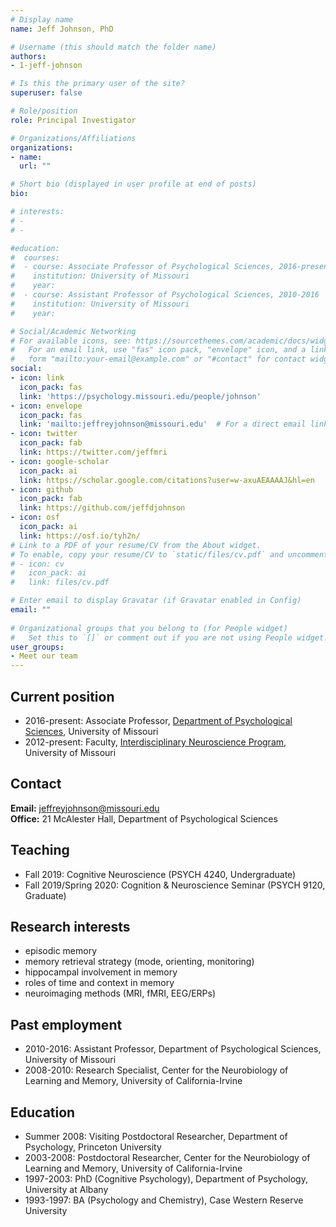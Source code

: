 ```yaml
---
# Display name
name: Jeff Johnson, PhD

# Username (this should match the folder name)
authors:
- 1-jeff-johnson

# Is this the primary user of the site?
superuser: false

# Role/position
role: Principal Investigator

# Organizations/Affiliations
organizations:
- name: 
  url: ""

# Short bio (displayed in user profile at end of posts)
bio: 

# interests:
# - 
# - 

#education:
#  courses:
#  - course: Associate Professor of Psychological Sciences, 2016-present
#    institution: University of Missouri
#    year: 
#  - course: Assistant Professor of Psychological Sciences, 2010-2016
#    institution: University of Missouri
#    year: 

# Social/Academic Networking
# For available icons, see: https://sourcethemes.com/academic/docs/widgets/#icons
#   For an email link, use "fas" icon pack, "envelope" icon, and a link in the
#   form "mailto:your-email@example.com" or "#contact" for contact widget.
social:
- icon: link
  icon_pack: fas
  link: 'https://psychology.missouri.edu/people/johnson'
- icon: envelope
  icon_pack: fas
  link: 'mailto:jeffreyjohnson@missouri.edu'  # For a direct email link, use "mailto:test@example.org".
- icon: twitter
  icon_pack: fab
  link: https://twitter.com/jeffmri
- icon: google-scholar
  icon_pack: ai
  link: https://scholar.google.com/citations?user=w-axuAEAAAAJ&hl=en
- icon: github
  icon_pack: fab
  link: https://github.com/jeffdjohnson
- icon: osf
  icon_pack: ai
  link: https://osf.io/tyh2n/
# Link to a PDF of your resume/CV from the About widget.
# To enable, copy your resume/CV to `static/files/cv.pdf` and uncomment the lines below.  
# - icon: cv
#   icon_pack: ai
#   link: files/cv.pdf

# Enter email to display Gravatar (if Gravatar enabled in Config)
email: ""
  
# Organizational groups that you belong to (for People widget)
#   Set this to `[]` or comment out if you are not using People widget.  
user_groups:
- Meet our team
---
```


## Current position
- 2016-present: Associate Professor, [Department of Psychological Sciences](https://psychology.missouri.edu), University of Missouri
- 2012-present: Faculty, [Interdisciplinary Neuroscience Program](https://neuroscience.missouri.edu), University of Missouri

## Contact 
**Email:** <jeffreyjohnson@missouri.edu>   
**Office:** 21 McAlester Hall, Department of Psychological Sciences

## Teaching 
- Fall 2019: Cognitive Neuroscience (PSYCH 4240, Undergraduate)
- Fall 2019/Spring 2020: Cognition & Neuroscience Seminar (PSYCH 9120, Graduate)

## Research interests 
- episodic memory
- memory retrieval strategy (mode, orienting, monitoring)
- hippocampal involvement in memory
- roles of time and context in memory
- neuroimaging methods (MRI, fMRI, EEG/ERPs)

## Past employment 
- 2010-2016: Assistant Professor, Department of Psychological Sciences, University of Missouri
- 2008-2010: Research Specialist, Center for the Neurobiology of Learning and Memory, University of California-Irvine

## Education 
- Summer 2008: Visiting Postdoctoral Researcher, Department of Psychology, Princeton University
- 2003-2008: Postdoctoral Researcher, Center for the Neurobiology of Learning and Memory, University of California-Irvine
- 1997-2003: PhD (Cognitive Psychology), Department of Psychology, University at Albany
- 1993-1997: BA (Psychology and Chemistry), Case Western Reserve University 
